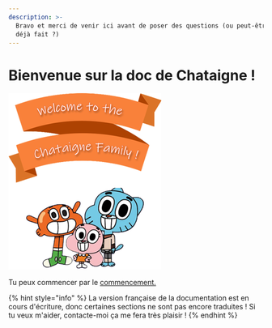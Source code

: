 ```yaml
---
description: >-
  Bravo et merci de venir ici avant de poser des questions (ou peut-être l'as tu
  déjà fait ?)
---
```


# Bienvenue sur la doc de Chataigne !

![](.gitbook/assets/welcome_sign.png)

Tu peux commencer par le [commencement.](getting-started-1/getting-started.md)

{% hint style="info" %}
La version française de la documentation est en cours d'écriture, donc certaines sections ne sont pas encore traduites ! Si tu veux m'aider, contacte-moi ça me fera très plaisir !
{% endhint %}

